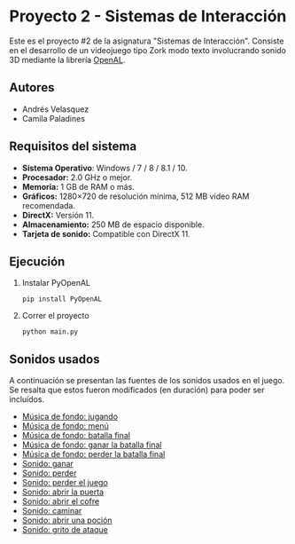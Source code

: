 # Proyecto 2 - Sistemas de Interacción

Este es el proyecto #2 de la asignatura "Sistemas de Interacción". Consiste en el desarrollo de un videojuego tipo Zork modo texto involucrando sonido 3D mediante la librería [OpenAL](https://pypi.org/project/PyOpenAL/).

## Autores

-   Andrés Velasquez
-   Camila Paladines

## Requisitos del sistema
-   **Sistema Operativo**: Windows / 7 / 8 / 8.1 / 10.
-   **Procesador:** 2.0 GHz o mejor.
-   **Memoria:** 1 GB de RAM o más.
-   **Gráficos:** 1280×720 de resolución mínima, 512 MB video RAM recomendada.
-   **DirectX:** Versión 11.
-   **Almacenamiento:** 250 MB de espacio disponible.
-   **Tarjeta de sonido:** Compatible con DirectX 11.

## Ejecución

1. Instalar PyOpenAL
    ```
    pip install PyOpenAL
    ```
2. Correr el proyecto
    ```
    python main.py
    ```

## Sonidos usados

A continuación se presentan las fuentes de los sonidos usados en el juego. Se resalta que estos fueron modificados (en duración) para poder ser incluídos.

-   [Música de fondo: jugando](https://youtu.be/gbVpNqiR0YA)
-   [Música de fondo: menú](https://youtu.be/FJG1u8HXCls)
-   [Música de fondo: batalla final](https://youtu.be/clQPYvJkw9M)
-   [Música de fondo: ganar la batalla final](https://youtu.be/clQPYvJkw9M)
-   [Música de fondo: perder la batalla final](https://youtu.be/clQPYvJkw9M)
-   [Sonido: ganar](https://youtu.be/Ah0UJTxwAxg)
-   [Sonido: perder](https://youtu.be/bceGNIg-rqI)
-   [Sonido: perder el juego](https://youtu.be/bug1b0fQS8Y)
-   [Sonido: abrir la puerta](https://youtu.be/92YfzPu3Ukc)
-   [Sonido: abrir el cofre](https://youtu.be/jEheNftCtyQ)
-   [Sonido: caminar](https://youtu.be/3I2pHlBCWFk)
-   [Sonido: abrir una poción](https://youtu.be/CjlHt8hIwhg)
-   [Sonido: grito de ataque](https://youtu.be/NNCu8JIjIfo)
